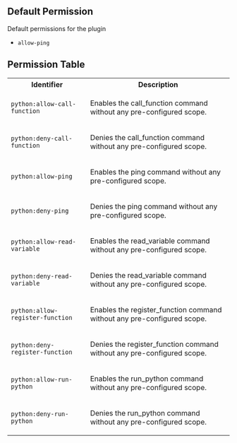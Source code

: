 ## Default Permission

Default permissions for the plugin

- `allow-ping`

## Permission Table

<table>
<tr>
<th>Identifier</th>
<th>Description</th>
</tr>


<tr>
<td>

`python:allow-call-function`

</td>
<td>

Enables the call_function command without any pre-configured scope.

</td>
</tr>

<tr>
<td>

`python:deny-call-function`

</td>
<td>

Denies the call_function command without any pre-configured scope.

</td>
</tr>

<tr>
<td>

`python:allow-ping`

</td>
<td>

Enables the ping command without any pre-configured scope.

</td>
</tr>

<tr>
<td>

`python:deny-ping`

</td>
<td>

Denies the ping command without any pre-configured scope.

</td>
</tr>

<tr>
<td>

`python:allow-read-variable`

</td>
<td>

Enables the read_variable command without any pre-configured scope.

</td>
</tr>

<tr>
<td>

`python:deny-read-variable`

</td>
<td>

Denies the read_variable command without any pre-configured scope.

</td>
</tr>

<tr>
<td>

`python:allow-register-function`

</td>
<td>

Enables the register_function command without any pre-configured scope.

</td>
</tr>

<tr>
<td>

`python:deny-register-function`

</td>
<td>

Denies the register_function command without any pre-configured scope.

</td>
</tr>

<tr>
<td>

`python:allow-run-python`

</td>
<td>

Enables the run_python command without any pre-configured scope.

</td>
</tr>

<tr>
<td>

`python:deny-run-python`

</td>
<td>

Denies the run_python command without any pre-configured scope.

</td>
</tr>
</table>
